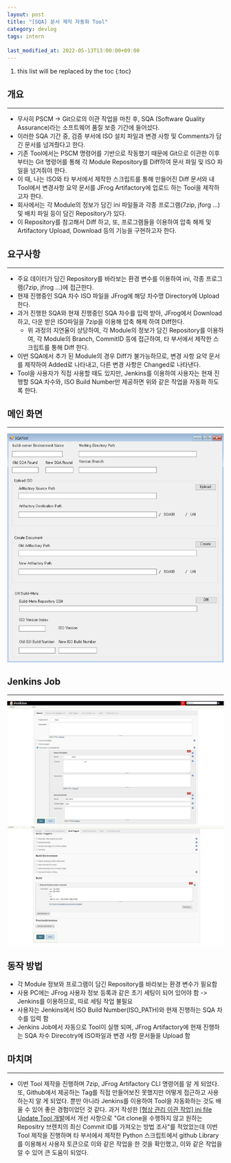 ```yaml
---
layout: post
title: "[SQA] 문서 제작 자동화 Tool"
category: devlog
tags: intern

last_modified_at: 2022-05-13T13:00:00+09:00
---
```


1. this list will be replaced by the toc
{:toc}

## 개요
---
+ 무사히 PSCM -> Git으로의 이관 작업을 마친 후, SQA (Software Quality Assurance)라는 소프트웨어 품질 보증 기간에 들어섰다.
+ 이러한 SQA 기간 중, 검증 부서에 ISO 설치 파일과 변경 사항 및 Comments가 담긴 문서를 넘겨줬다고 한다.
+ 기존 Tool에서는 PSCM 명령어를 기반으로 작동했기 때문에 Git으로 이관한 이후부터는 Git 명령어를 통해 각 Module Repository를 Diff하여 문서 파일 및 ISO 파일을 넘겨줘야 한다.
+ 이 때, 나는 ISO와 타 부서에서 제작한 스크립트를 통해 만들어진 Diff 문서와 내 Tool에서 변경사항 요약 문서를 JFrog Artifactory에 업로드 하는 Tool을 제작하고자 한다.
+ 회사에서는 각 Module의 정보가 담긴 ini 파일들과 각종 프로그램(7zip, jforg ...) 및 배치 파일 등이 담긴 Repository가 있다.
+ 이 Repository를 참고해서 Diff 하고, 또, 프로그램들을 이용하여 압축 해제 및 Artifactory Upload, Download 등의 기능을 구현하고자 한다.

## 요구사항
---
+ 주요 데이터가 담긴 Repository를 바라보는 환경 변수를 이용하여 ini, 각종 프로그램(7zip, jfrog ...)에 접근한다.
+ 현재 진행중인 SQA 차수 ISO 파일을 JFrog에 해당 차수명 Directory에 Upload 한다.
+ 과거 진행한 SQA와 현재 진행중인 SQA 차수를 입력 받아, JFrog에서 Download하고, 다운 받은 ISO파일을 7zip을 이용해 압축 해제 하여 Diff한다.
    + 위 과정의 지연율이 상당하여, 각 Module의 정보가 담긴 Repository를 이용하여, 각 Module의 Branch, CommitID 등에 접근하여, 타 부서에서 제작한 스크립트를 통해 Diff 한다.
+ 이번 SQA에서 추가 된 Module의 경우 Diff가 불가능하므로, 변경 사항 요약 문서를 제작하여 Added로 나타내고, 다른 변경 사항은 Changed로 나타낸다.
+ Tool을 사용자가 직접 사용할 때도 있지만, Jenkins를 이용하여 사용자는 현재 진행할 SQA 차수와, ISO Build Number만 제공하면 위와 같은 작업을 자동화 하도록 한다.

## 메인 화면
---
<img src="/assets/img/post-img/intern/2022-05-12-intern-9/SQATool.jpg" width=600>

## Jenkins Job
---
<img src="/assets/img/post-img/intern/2022-05-12-intern-9/Jenkins_job.jpg" width=800>
<img src="/assets/img/post-img/intern/2022-05-12-intern-9/Jenkins_job2.jpg" width=800>


## 동작 방법
+ 각 Module 정보와 프로그램이 담긴 Repository를 바라보는 환경 변수가 필요함
+ 사용 PC에는 JFrog 사용자 정보 등록과 같은 초기 세팅이 되어 있어야 함 -> Jenkins를 이용하므로, 따로 세팅 작업 불필요
+ 사용자는 Jenkins에서 ISO Build Number(ISO_PATH)와 현재 진행하는 SQA 차수를 입력 함
+ Jenkins Job에서 자동으로 Tool이 실행 되며, JFrog Artifactory에 현재 진행하는 SQA 차수 Direcotry에 ISO파일과 변경 사항 문서들을 Upload 함

## 마치며
---
+ 이번 Tool 제작을 진행하며 7zip, JFrog Artifactory CLI 명령어를 알 게 되었다. 또, Github에서 제공하는 Tag를 직접 만들어보진 못했지만 어떻게 접근하고 사용하는지 알 게 되었다. 뿐만 아니라 Jenkins를 이용하여 Tool을 자동화하는 것도 배울 수 있어 좋은 경험이었던 것 같다. 과거 작성한 [[형상 관리 이관 작업] ini file Update Tool 개발](https://inseonyun.github.io/devlog/2022/05/03/intern-5.html)에서 개선 사항으로 "Git clone을 수행하지 않고 원하는 Repositry 브렌치의 최신 Commit ID를 가져오는 방법 조사"를 적었었는데 이번 Tool 제작을 진행하며 타 부서에서 제작한 Python 스크립트에서 github Library를 이용해서 사용자 토큰으로 이와 같은 작업을 한 것을 확인했고, 이와 같은 작업을 알 수 있어 큰 도움이 되었다.
